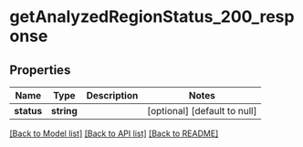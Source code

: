 # getAnalyzedRegionStatus_200_response

## Properties
Name | Type | Description | Notes
------------ | ------------- | ------------- | -------------
**status** | **string** |  | [optional] [default to null]

[[Back to Model list]](../README.md#documentation-for-models) [[Back to API list]](../README.md#documentation-for-api-endpoints) [[Back to README]](../README.md)


